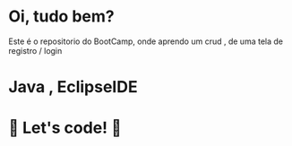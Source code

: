 # Oi, tudo bem?
Este é o repositorio do BootCamp, onde aprendo um crud , de uma tela de registro / login

# Java , EclipseIDE

# 🚀 Let's code! 🚀
